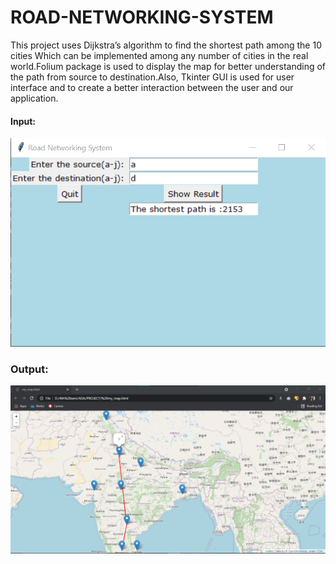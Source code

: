 # ROAD-NETWORKING-SYSTEM

This project uses Dijkstra’s algorithm to find the shortest path among the 10 cities Which can be implemented among any number of cities in the real world.Folium package is used to display the map for better understanding of the path from source to destination.Also, Tkinter GUI is used for user interface and to create a better interaction between the user and our application.

#### Input:

![alt text](https://github.com/gayathri1462/Road-Networking-System/blob/master/images/page.png?raw=true)

### Output:

![alt text](https://github.com/gayathri1462/Road-Networking-System/blob/master/images/output.png?raw=true)
